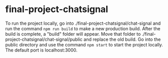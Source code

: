 # final-project-chatsignal

To run the project locally, go into ./final-project-chatsignal/chat-signal and run the command 
`npm run build` to make a new production build.
After the build is complete, a "build" folder will appear. Move that folder to ./final-project-chatsignal/chat-signal/public and replace the old build.
Go into the public directory and use the command
`npm start` to start the project locally. The default port is localhost:3000.
